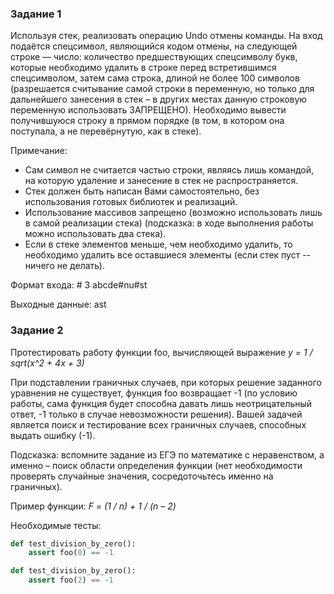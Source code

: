 ### **Задание 1**
Используя стек, реализовать операцию Undo отмены команды.
На вход подаётся спецсимвол, являющийся кодом отмены, на следующей строке — число: количество предшествующих спецсимволу букв, которые 
необходимо удалить в строке перед встретившимся спецсимволом, затем сама строка, длиной не более 100 символов (разрешается считывание самой 
строки в переменную, но только для дальнейшего занесения в стек – в других местах данную строковую переменную использовать ЗАПРЕЩЕНО).
Необходимо вывести получившуюся строку в прямом порядке (в том, в котором она поступала, а не перевёрнутую, как в стеке).
 
Примечание: 
* Сам символ не считается частью строки, являясь лишь командой, на которую удаление и занесение в стек не распространяется.
* Стек должен быть написан Вами самостоятельно, без использования готовых библиотек и реализаций.
* Использование массивов запрещено (возможно использовать лишь в самой реализации стека) (подсказка: в ходе выполнения работы можно использовать два стека).
* Если в стеке элементов меньше, чем необходимо удалить, то необходимо удалить все оставшиеся элементы (если стек пуст -- ничего не делать).
 
Формат входа:
\#
3
abcde#nu#st
 
Выходные данные:
ast




### **Задание 2**
Протестировать работу функции foo, вычисляющей выражение 
*y = 1 / sqrt(x^2 + 4x + 3)*

При подставлении граничных случаев, при которых решение заданного уравнения не существует, функция foo возвращает -1 (по условию работы, сама 
функция будет способна давать лишь неотрицательный ответ, -1 только в случае невозможности решения). Вашей задачей является поиск и тестирование 
всех граничных случаев, способных выдать ошибку (-1).
 
Подсказка: вспомните задание из ЕГЭ по математике с неравенством, а именно – поиск области определения функции (нет необходимости проверять 
случайные значения, сосредоточьтесь именно на граничных).
 
Пример функции:
*F = (1 / n) + 1 / (n – 2)*
 
Необходимые тесты:
```python
def test_division_by_zero():
	assert foo(0) == -1

def test_division_by_zero():
	assert foo(2) == -1
```
